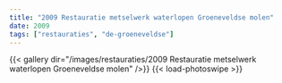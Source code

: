```yaml
---
title: "2009 Restauratie metselwerk waterlopen Groeneveldse molen"
date: 2009
tags: ["restauraties", "de-groeneveldse"]
---
```


{{< gallery dir="/images/restauraties/2009 Restauratie metselwerk waterlopen Groeneveldse molen" />}}
{{< load-photoswipe >}}